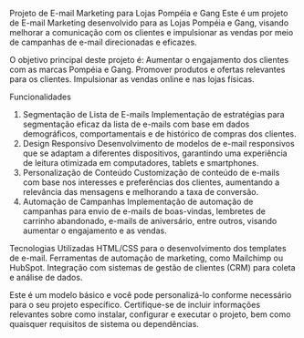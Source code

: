 Projeto de E-mail Marketing para Lojas Pompéia e Gang
Este é um projeto de E-mail Marketing desenvolvido para as Lojas Pompéia e Gang, visando melhorar a comunicação com os clientes e impulsionar as vendas por meio de campanhas de e-mail direcionadas e eficazes.

O objetivo principal deste projeto é:
Aumentar o engajamento dos clientes com as marcas Pompéia e Gang.
Promover produtos e ofertas relevantes para os clientes.
Impulsionar as vendas online e nas lojas físicas.

Funcionalidades
1. Segmentação de Lista de E-mails
Implementação de estratégias para segmentação eficaz da lista de e-mails com base em dados demográficos, comportamentais e de histórico de compras dos clientes.
2. Design Responsivo
Desenvolvimento de modelos de e-mail responsivos que se adaptam a diferentes dispositivos, garantindo uma experiência de leitura otimizada em computadores, tablets e smartphones.
3. Personalização de Conteúdo
Customização de conteúdo de e-mails com base nos interesses e preferências dos clientes, aumentando a relevância das mensagens e melhorando a taxa de conversão.
4. Automação de Campanhas
Implementação de automação de campanhas para envio de e-mails de boas-vindas, lembretes de carrinho abandonado, e-mails de aniversário, entre outros, visando aumentar o engajamento e as vendas.

Tecnologias Utilizadas
HTML/CSS para o desenvolvimento dos templates de e-mail.
Ferramentas de automação de marketing, como Mailchimp ou HubSpot.
Integração com sistemas de gestão de clientes (CRM) para coleta e análise de dados.

Este é um modelo básico e você pode personalizá-lo conforme necessário para o seu projeto específico. Certifique-se de incluir informações relevantes sobre como instalar, configurar e executar o projeto, bem como quaisquer requisitos de sistema ou dependências.
